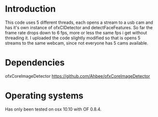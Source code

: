 # Introduction

This code uses 5 different threads, each opens a stream to a usb cam and has it's own instance of ofxCIDetector and detectFaceFeatures.
So far the frame rate drops down to 6 fps, more or less the same fps i get without threading it.
I uploaded the code slightly modified so that is opens 5 streams to the same webcam, since not everyone has 5 cams available.

# Dependencies

ofxCoreImageDetector
https://github.com/Ahbee/ofxCoreImageDetector

# Operating systems

Has only been tested on osx 10.10 with OF 0.8.4.